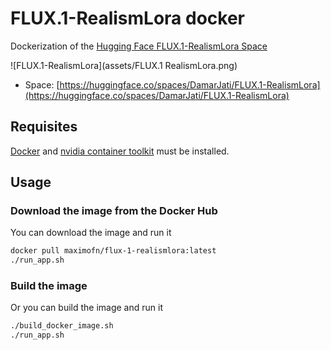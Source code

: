 # FLUX.1-RealismLora docker

Dockerization of the [Hugging Face FLUX.1-RealismLora Space](https://huggingface.co/spaces/DamarJati/FLUX.1-RealismLora)

![FLUX.1-RealismLora](assets/FLUX.1 RealismLora.png)

 * Space: [https://huggingface.co/spaces/DamarJati/FLUX.1-RealismLora](https://huggingface.co/spaces/DamarJati/FLUX.1-RealismLora)

## Requisites

[Docker](https://docs.docker.com/desktop/) and [nvidia container toolkit](https://docs.nvidia.com/datacenter/cloud-native/container-toolkit/latest/install-guide.html) must be installed.

## Usage

### Download the image from the Docker Hub

You can download the image and run it

```bash
docker pull maximofn/flux-1-realismlora:latest
./run_app.sh
```

### Build the image

Or you can build the image and run it

```bash
./build_docker_image.sh
./run_app.sh
```